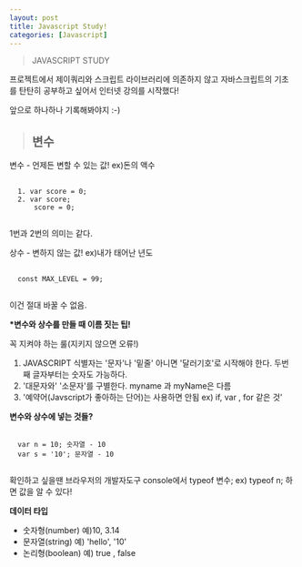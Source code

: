 ```yaml
---
layout: post
title: Javascript Study!
categories: [Javascript]
---
```

> JAVASCRIPT STUDY

<p>프로젝트에서 제이쿼리와 스크립트 라이브러리에 의존하지 않고 자바스크립트의 기초를 탄탄히 공부하고 싶어서 인터넷 강의를 시작했다! </p>
<p>앞으로 하나하나 기록해봐야지 :-)</p>

> <h2>변수</h2>

<p class="txt_point">변수 - 언제든 변할 수 있는 값! ex)돈의 액수</p>

<pre>
  <code>
  1. var score = 0;
  2. var score;
      score = 0;
  </code>
</pre>

<p>1번과 2번의 의미는 같다.</p>

<p class="txt_point">상수 - 변하지 않는 값! ex)내가 태어난 년도</p>

<pre>
  <code>
  const MAX_LEVEL = 99; 
  </code>
</pre>

<p>이건 절대 바꿀 수 없음.</p>

<strong>*변수와 상수를 만들 때 이름 짓는 팁!</strong>

<p>꼭 지켜야 하는 룰(지키지 않으면 오류!)</p>

1. JAVASCRIPT 식별자는 '문자'나 '밑줄' 아니면 '달러기호'로 시작해야 한다. 두번째 글자부터는 숫자도 가능하다.
2. '대문자와' '소문자'를 구별한다. myname 과 myName은 다름
3. '예약어(Javscript가 좋아하는 단어)는 사용하면 안됨 ex) if, var , for 같은 것'

<strong>변수와 상수에 넣는 것들?</strong>

<pre>
  <code>
  var n = 10; 숫자열 - 10
  var s = '10'; 문자열 - 10
  </code>
</pre>

<p>확인하고 싶을땐 브라우저의 개발자도구 console에서 typeof 변수; ex) typeof n; 하면 값을 알 수 있다!</p>

<strong>데이터 타입</strong>

* 숫자형(number) 예)10, 3.14
* 문자열(string) 예) 'hello', '10'
* 논리형(boolean) 예) true , false
